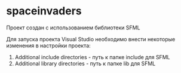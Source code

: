 # spaceinvaders

Проект создан с использованием библиотеки SFML

Для запуска проекта Visual Studio необходимо внести некоторые изменения в настройки проекта:
  1. Additional include directories - путь к папке include для SFML
  2. Additional library directories - путь к папке lib для SFML
